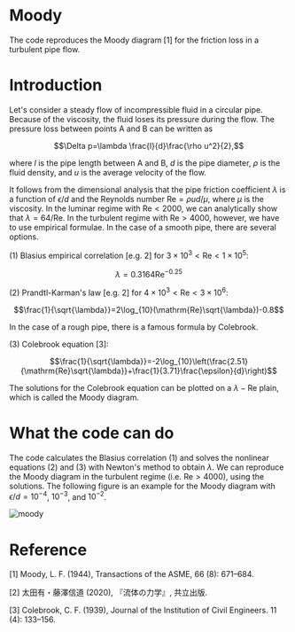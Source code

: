 # Moody
The code reproduces the Moody diagram [1] for the friction loss in a turbulent pipe flow.

# Introduction
Let's consider a steady flow of incompressible fluid in a circular pipe. Because of the viscosity, the fluid loses its pressure during the flow. The pressure loss between points A and B can be written as

$$\Delta p=\lambda \frac{l}{d}\frac{\rho u^2}{2},$$

where $l$ is the pipe length between A and B, $d$ is the pipe diameter, $\rho$ is the fluid density, and $u$ is the average velocity of the flow. 

It follows from the dimensional analysis that the pipe friction coefficient $\lambda$ is a function of $\epsilon/d$ and the Reynolds number $\mathrm{Re}=\rho u d/\mu$, where $\mu$ is the viscosity. In the luminar regime with $\mathrm{Re}<2000$, we can analytically show that $\lambda=64/\mathrm{Re}$. In the turbulent regime with $\mathrm{Re}>4000$, however, we have to use empirical formulae. In the case of a smooth pipe, there are several options.

(1) Blasius empirical correlation [e.g. 2] for $3\times10^3<\mathrm{Re}<1\times10^5$:

$$\lambda=0.3164\mathrm{Re}^{-0.25}$$

(2) Prandtl-Karman's law [e.g. 2] for $4\times10^3<\mathrm{Re}<3\times10^6$:

$$\frac{1}{\sqrt{\lambda}}=2\log_{10}(\mathrm{Re}\sqrt{\lambda})-0.8$$

In the case of a rough pipe, there is a famous formula by Colebrook.

(3) Colebrook equation [3]:

$$\frac{1}{\sqrt{\lambda}}=-2\log_{10}\left(\frac{2.51}{\mathrm{Re}\sqrt{\lambda}}+\frac{1}{3.71}\frac{\epsilon}{d}\right)$$

The solutions for the Colebrook equation can be plotted on a $\lambda-\mathrm{Re}$ plain, which is called the Moody diagram.

# What the code can do

The code calculates the Blasius correlation (1) and solves the nonlinear equations (2) and (3) with Newton's method to obtain $\lambda$. We can reproduce the Moody diagram in the turbulent regime (i.e. $\mathrm{Re}>4000$), using the solutions. The following figure is an example for the Moody diagram with $\epsilon/d=10^{-4}$, $10^{-3}$, and $10^{-2}$.

![moody](https://github.com/user-attachments/assets/dd31ce0d-77d3-42f3-83f0-c0fc95ba6211)

# Reference
[1] Moody, L. F. (1944), Transactions of the ASME, 66 (8): 671–684.

[2] 太田有・藤澤信道 (2020), 『流体の力学』, 共立出版.

[3] Colebrook, C. F. (1939), Journal of the Institution of Civil Engineers. 11 (4): 133–156.
